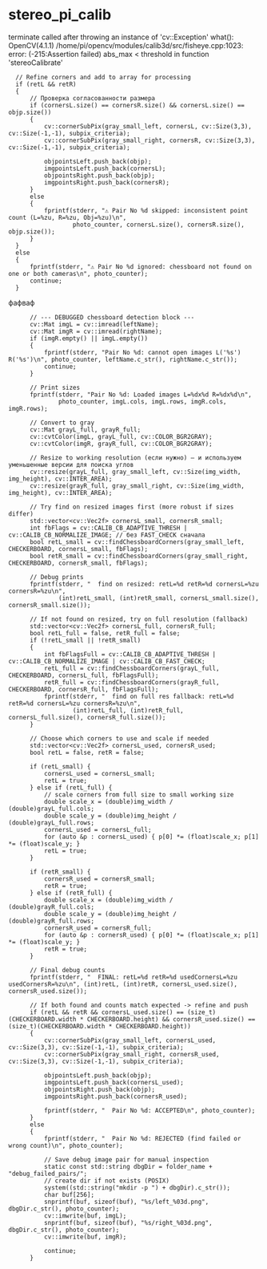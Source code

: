 # stereo_pi_calib
terminate called after throwing an instance of 'cv::Exception'
  what():  OpenCV(4.1.1) /home/pi/opencv/modules/calib3d/src/fisheye.cpp:1023: error: (-215:Assertion failed) abs_max < threshold in function 'stereoCalibrate'



  
      // Refine corners and add to array for processing
      if (retL && retR)
      {
          // Проверка согласованности размера
          if (cornersL.size() == cornersR.size() && cornersL.size() == objp.size())
          {
              cv::cornerSubPix(gray_small_left, cornersL, cv::Size(3,3), cv::Size(-1,-1), subpix_criteria);
              cv::cornerSubPix(gray_small_right, cornersR, cv::Size(3,3), cv::Size(-1,-1), subpix_criteria);
      
              objpointsLeft.push_back(objp);
              imgpointsLeft.push_back(cornersL);
              objpointsRight.push_back(objp);
              imgpointsRight.push_back(cornersR);
          }
          else
          {
              fprintf(stderr, "⚠️ Pair No %d skipped: inconsistent point count (L=%zu, R=%zu, Obj=%zu)\n",
                      photo_counter, cornersL.size(), cornersR.size(), objp.size());
          }
      }
      else
      {
          fprintf(stderr, "⚠️ Pair No %d ignored: chessboard not found on one or both cameras\n", photo_counter);
          continue;
      }

фафваф


          
          // --- DEBUGGED chessboard detection block ---
          cv::Mat imgL = cv::imread(leftName);
          cv::Mat imgR = cv::imread(rightName);
          if (imgR.empty() || imgL.empty())
          {
              fprintf(stderr, "Pair No %d: cannot open images L('%s') R('%s')\n", photo_counter, leftName.c_str(), rightName.c_str());
              continue;
          }
          
          // Print sizes
          fprintf(stderr, "Pair No %d: Loaded images L=%dx%d R=%dx%d\n", 
                  photo_counter, imgL.cols, imgL.rows, imgR.cols, imgR.rows);
          
          // Convert to gray
          cv::Mat grayL_full, grayR_full;
          cv::cvtColor(imgL, grayL_full, cv::COLOR_BGR2GRAY);
          cv::cvtColor(imgR, grayR_full, cv::COLOR_BGR2GRAY);
          
          // Resize to working resolution (если нужно) — и используем уменьшенные версии для поиска углов
          cv::resize(grayL_full, gray_small_left, cv::Size(img_width, img_height), cv::INTER_AREA);
          cv::resize(grayR_full, gray_small_right, cv::Size(img_width, img_height), cv::INTER_AREA);
          
          // Try find on resized images first (more robust if sizes differ)
          std::vector<cv::Vec2f> cornersL_small, cornersR_small;
          int fbFlags = cv::CALIB_CB_ADAPTIVE_THRESH | cv::CALIB_CB_NORMALIZE_IMAGE; // без FAST_CHECK сначала
          bool retL_small = cv::findChessboardCorners(gray_small_left, CHECKERBOARD, cornersL_small, fbFlags);
          bool retR_small = cv::findChessboardCorners(gray_small_right, CHECKERBOARD, cornersR_small, fbFlags);
          
          // Debug prints
          fprintf(stderr, "  find on resized: retL=%d retR=%d cornersL=%zu cornersR=%zu\n",
                  (int)retL_small, (int)retR_small, cornersL_small.size(), cornersR_small.size());
          
          // If not found on resized, try on full resolution (fallback)
          std::vector<cv::Vec2f> cornersL_full, cornersR_full;
          bool retL_full = false, retR_full = false;
          if (!retL_small || !retR_small)
          {
              int fbFlagsFull = cv::CALIB_CB_ADAPTIVE_THRESH | cv::CALIB_CB_NORMALIZE_IMAGE | cv::CALIB_CB_FAST_CHECK;
              retL_full = cv::findChessboardCorners(grayL_full, CHECKERBOARD, cornersL_full, fbFlagsFull);
              retR_full = cv::findChessboardCorners(grayR_full, CHECKERBOARD, cornersR_full, fbFlagsFull);
              fprintf(stderr, "  find on full res fallback: retL=%d retR=%d cornersL=%zu cornersR=%zu\n",
                      (int)retL_full, (int)retR_full, cornersL_full.size(), cornersR_full.size());
          }
          
          // Choose which corners to use and scale if needed
          std::vector<cv::Vec2f> cornersL_used, cornersR_used;
          bool retL = false, retR = false;
          
          if (retL_small) {
              cornersL_used = cornersL_small;
              retL = true;
          } else if (retL_full) {
              // scale corners from full size to small working size
              double scale_x = (double)img_width / (double)grayL_full.cols;
              double scale_y = (double)img_height / (double)grayL_full.rows;
              cornersL_used = cornersL_full;
              for (auto &p : cornersL_used) { p[0] *= (float)scale_x; p[1] *= (float)scale_y; }
              retL = true;
          }
          
          if (retR_small) {
              cornersR_used = cornersR_small;
              retR = true;
          } else if (retR_full) {
              double scale_x = (double)img_width / (double)grayR_full.cols;
              double scale_y = (double)img_height / (double)grayR_full.rows;
              cornersR_used = cornersR_full;
              for (auto &p : cornersR_used) { p[0] *= (float)scale_x; p[1] *= (float)scale_y; }
              retR = true;
          }
          
          // Final debug counts
          fprintf(stderr, "  FINAL: retL=%d retR=%d usedCornersL=%zu usedCornersR=%zu\n", (int)retL, (int)retR, cornersL_used.size(), cornersR_used.size());
          
          // If both found and counts match expected -> refine and push
          if (retL && retR && cornersL_used.size() == (size_t)(CHECKERBOARD.width * CHECKERBOARD.height) && cornersR_used.size() == (size_t)(CHECKERBOARD.width * CHECKERBOARD.height))
          {
              cv::cornerSubPix(gray_small_left, cornersL_used, cv::Size(3,3), cv::Size(-1,-1), subpix_criteria);
              cv::cornerSubPix(gray_small_right, cornersR_used, cv::Size(3,3), cv::Size(-1,-1), subpix_criteria);
          
              objpointsLeft.push_back(objp);
              imgpointsLeft.push_back(cornersL_used);
              objpointsRight.push_back(objp);
              imgpointsRight.push_back(cornersR_used);
          
              fprintf(stderr, "  Pair No %d: ACCEPTED\n", photo_counter);
          }
          else
          {
              fprintf(stderr, "  Pair No %d: REJECTED (find failed or wrong count)\n", photo_counter);
          
              // Save debug image pair for manual inspection
              static const std::string dbgDir = folder_name + "debug_failed_pairs/";
              // create dir if not exists (POSIX)
              system((std::string("mkdir -p ") + dbgDir).c_str());
              char buf[256];
              snprintf(buf, sizeof(buf), "%s/left_%03d.png", dbgDir.c_str(), photo_counter);
              cv::imwrite(buf, imgL);
              snprintf(buf, sizeof(buf), "%s/right_%03d.png", dbgDir.c_str(), photo_counter);
              cv::imwrite(buf, imgR);
          
              continue;
          }
          
